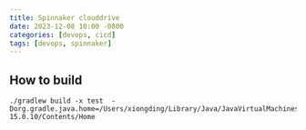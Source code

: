 ```yaml
---
title: Spinnaker clouddrive
date: 2023-12-08 10:00 -0800
categories: [devops, cicd]
tags: [devops, spinnaker]
---
```


## How to build

```
./gradlew build -x test  -Dorg.gradle.java.home=/Users/xiongding/Library/Java/JavaVirtualMachines/azul-15.0.10/Contents/Home
```
